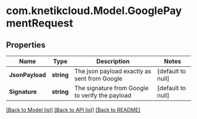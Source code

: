 # com.knetikcloud.Model.GooglePaymentRequest
## Properties

Name | Type | Description | Notes
------------ | ------------- | ------------- | -------------
**JsonPayload** | **string** | The json payload exactly as sent from Google | [default to null]
**Signature** | **string** | The signature from Google to verify the payload | [default to null]

[[Back to Model list]](../README.md#documentation-for-models) [[Back to API list]](../README.md#documentation-for-api-endpoints) [[Back to README]](../README.md)


